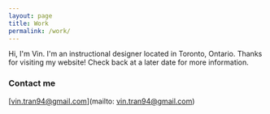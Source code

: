 ```yaml
---
layout: page
title: Work
permalink: /work/
---
```

Hi, I'm Vin. I'm an instructional designer located in Toronto, Ontario. 
Thanks for visiting my website! Check back at a later date for more information. 

### Contact me

[vin.tran94@gmail.com](mailto: vin.tran94@gmail.com)
